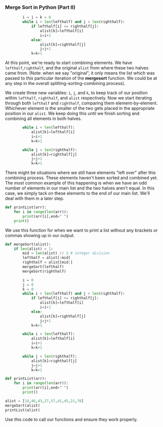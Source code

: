 <!--title={Mergesort II}-->

<!--badges={Algorithms:15,Python:5}-->

<!--concepts={Merge sort}-->

### Merge Sort in Python (Part II)

```python
        i = j = k = 0    
        while i < len(lefthalf) and j < len(righthalf):
            if lefthalf[i] <= righthalf[j]:
                alist[k]=lefthalf[i]
                i=i+1
            else:
                alist[k]=righthalf[j]
                j=j+1
            k=k+1
```

At this point, we're ready to start combining elements. We have `lefthalf`,`righthalf`, and the original `alist` from where these two halves came from. (Note: when we say "original", it only means the list which was passed to *this* particular iteration of the **mergesort** function. We could be at any step in the overall splitting-sorting-combining process). 

We create three new variables: `i`, `j`, and `k`, to keep track of our position within `lefthalf`, `righthalf`, and `alist` respectively. Now we start iterating through both `lefthalf` and `righthalf`, comparing them element-by-element. Whichever element is the smaller of the two gets placed in the appropriate position in our `alist`. We keep doing this until we finish sorting and combining all elements in both halves.

```python
        while i < len(lefthalf):
            alist[k]=lefthalf[i]
            i=i+1
            k=k+1

        while j < len(righthalf):
            alist[k]=righthalf[j]
            j=j+1
            k=k+1
```

There might be situations where we still have elements "left over" after this combining process. These elements haven't been sorted and combined yet. The most common example of this happening is when we have an odd number of elements in our main list and the two halves aren't equal. In this case, we simply tack on these elements to the end of our main list. We'll deal with them in a later step.

```python
def printList(arr): 
    for i in range(len(arr)):         
        print(arr[i],end=" ") 
    print() 
```

We use this function for when we want to print a list without any brackets or commas showing up in our output.

```python
def mergeSort(alist):
    if len(alist) > 1:
        mid = len(alist) // 2 # integer division
        lefthalf = alist[:mid]
        righthalf = alist[mid:]
        mergeSort(lefthalf)
        mergeSort(righthalf)

        i = 0
        j = 0
        k = 0
        while i < len(lefthalf) and j < len(righthalf):
            if lefthalf[i] <= righthalf[j]:
                alist[k]=lefthalf[i]
                i=i+1
            else:
                alist[k]=righthalf[j]
                j=j+1
            k=k+1

        while i < len(lefthalf):
            alist[k]=lefthalf[i]
            i=i+1
            k=k+1

        while j < len(righthalf):
            alist[k]=righthalf[j]
            j=j+1
            k=k+1

def printList(arr): 
    for i in range(len(arr)):
        print(arr[i],end=" ")
        print() 

alist = [14,46,43,27,57,41,45,21,70]
mergeSort(alist)
printList(alist)
```

Use this code to call our functions and ensure they work properly.